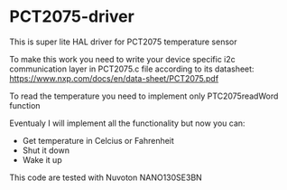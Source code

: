 # PCT2075-driver
This is super lite HAL driver for PCT2075 temperature sensor

To make this work you need to write your device specific i2c communication layer in PCT2075.c file
according to its datasheet: https://www.nxp.com/docs/en/data-sheet/PCT2075.pdf

To read the temperature you need to implement only PTC2075readWord function

Eventualy I will implement all the functionality but now you can:
  * Get temperature in Celcius or Fahrenheit
  * Shut it down 
  * Wake it up

This code are tested with Nuvoton NANO130SE3BN
